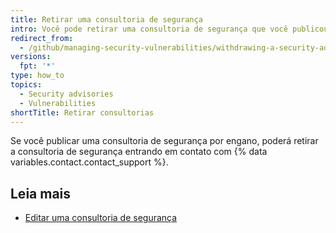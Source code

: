 ```yaml
---
title: Retirar uma consultoria de segurança
intro: Você pode retirar uma consultoria de segurança que você publicou.
redirect_from:
  - /github/managing-security-vulnerabilities/withdrawing-a-security-advisory
versions:
  fpt: '*'
type: how_to
topics:
  - Security advisories
  - Vulnerabilities
shortTitle: Retirar consultorias
---
```


Se você publicar uma consultoria de segurança por engano, poderá retirar a consultoria de segurança entrando em contato com {% data variables.contact.contact_support %}.

## Leia mais

- [Editar uma consultoria de segurança](/github/managing-security-vulnerabilities/editing-a-security-advisory)
